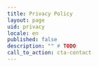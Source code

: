 ```yaml
---
title: Privacy Policy
layout: page
uid: privacy
locale: en
published: false
description: "" # TODO
call_to_action: cta-contact
---
```

